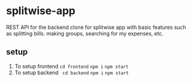 # splitwise-app
REST API for the backend clone for splitwise app with basic features such as splitting bills. making groups, searching for my expenses, etc.
## setup
1. To setup frontend
```cd frontend```
```npm i```
```npm start```
2. To setup backend
``` cd backend```
```npm i```
```npm start```
